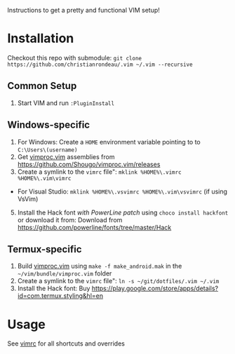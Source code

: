 Instructions to get a pretty and functional VIM setup!

# Installation

Checkout this repo with submodule: `git clone https://github.com/christianrondeau/.vim ~/.vim --recursive`

## Common Setup
1. Start VIM and run `:PluginInstall`

## Windows-specific
1. For Windows: Create a `HOME` environment variable pointing to to `C:\Users\(username)`
2. Get [vimproc.vim](https://github.com/Shougo/vimproc.vim) assemblies from https://github.com/Shougo/vimproc.vim/releases
3. Create a symlink to the `vimrc` file": `mklink %HOME%\.vimrc %HOME%\.vim\vimrc`
  - For Visual Studio: `mklink %HOME%\.vsvimrc %HOME%\.vim\vsvimrc` (if using VsVim)
5. Install the Hack font *with PowerLine patch* using `choco install hackfont` or download it from: Download from https://github.com/powerline/fonts/tree/master/Hack

## Termux-specific
1. Build [vimproc.vim](https://github.com/Shougo/vimproc.vim) using `make -f make_android.mak` in the `~/vim/bundle/vimproc.vim` folder
2. Create a symlink to the `vimrc` file": `ln -s ~/git/dotfiles/.vim ~/.vim`
3. Install the Hack font: Buy https://play.google.com/store/apps/details?id=com.termux.styling&hl=en

# Usage

See [vimrc](https://github.com/christianrondeau/.vim/blob/master/vimrc) for all shortcuts and overrides
